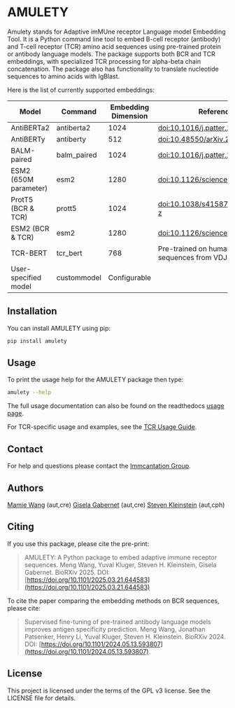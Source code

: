 # AMULETY

Amulety stands for Adaptive imMUne receptor Language model Embedding Tool.
It is a Python command line tool to embed B-cell receptor (antibody) and T-cell receptor (TCR) amino acid sequences using pre-trained protein or antibody language models. The package supports both BCR and TCR embeddings, with specialized TCR processing for alpha-beta chain concatenation. The package also has functionality to translate nucleotide sequences to amino acids with IgBlast.

Here is the list of currently supported embeddings:

| Model                 | Command     | Embedding Dimension | Reference                                                                        |
| --------------------- | ----------- | ------------------- | -------------------------------------------------------------------------------- |
| AntiBERTa2            | antiberta2  | 1024                | [doi:10.1016/j.patter.2022.100513](https://doi.org/10.1016/j.patter.2022.100513) |
| AntiBERTy             | antiberty   | 512                 | [doi:10.48550/arXiv.2112.07782](https://doi.org/10.48550/arXiv.2112.07782)       |
| BALM-paired           | balm_paired | 1024                | [doi:10.1016/j.patter.2024.100967](https://doi.org/10.1016/j.patter.2024.100967) |
| ESM2 (650M parameter) | esm2        | 1280                | [doi:10.1126/science.ade2574](https://doi.org/10.1126/science.ade2574)           |
| ProtT5 (BCR & TCR)    | prott5      | 1024                | [doi:10.1038/s41587-019-0036-z](https://doi.org/10.1038/s41587-019-0036-z)       |
| ESM2 (BCR & TCR)      | esm2        | 1280                | [doi:10.1126/science.ade2574](https://doi.org/10.1126/science.ade2574)           |
| TCR-BERT              | tcr_bert    | 768                 | Pre-trained on human TCR sequences from VDJdb and PIRD                           |
| User-specified model  | custommodel | Configurable        |                                                                                  |

## Installation

You can install AMULETY using pip:

```bash
pip install amulety
```

## Usage

To print the usage help for the AMULETY package then type:

```bash
amulety --help
```

The full usage documentation can also be found on the readthedocs [usage page](https://amulety.readthedocs.io/en/latest/usage.html).

For TCR-specific usage and examples, see the [TCR Usage Guide](TCR_USAGE_GUIDE.md).

## Contact

For help and questions please contact the [Immcantation Group](mailto:immcantation@googlegroups.com).

## Authors

[Mamie Wang](https://github.com/mamie) (aut,cre)
[Gisela Gabernet](https://github.com/ggabernet) (aut,cre)
[Steven Kleinstein](mailto:steven.kleinstein@yale.edu) (aut,cph)

## Citing

If you use this package, please cite the pre-print:

> AMULETY: A Python package to embed adaptive immune receptor sequences.
> Meng Wang, Yuval Kluger, Steven H. Kleinstein, Gisela Gabernet.
> BioRXiv 2025. DOI: [https://doi.org/10.1101/2025.03.21.644583](https://doi.org/10.1101/2025.03.21.644583)

To cite the paper comparing the embedding methods on BCR sequences, please cite:

> Supervised fine-tuning of pre-trained antibody language models improves antigen specificity prediction.
> Meng Wang, Jonathan Patsenker, Henry Li, Yuval Kluger, Steven H. Kleinstein.
> BioRXiv 2024. DOI: [https://doi.org/10.1101/2024.05.13.593807](https://doi.org/10.1101/2024.05.13.593807).

## License

This project is licensed under the terms of the GPL v3 license. See the LICENSE file for details.
